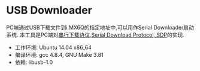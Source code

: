 # USB Downloader

PC端通过USB下载文件到i.MX6Q的指定地址中,可以用作Serial Downloader启动系统.
本工具是PC端对[串行下载协议,Serial Download Protocol, SDP](/docs/serial_download_protocol.md)的实现.

* 工作环境: Ubuntu 14.04 x86_64
* 编译环境: gcc 4.8.4, GNU Make 3.81
* 依赖: libusb-1.0


